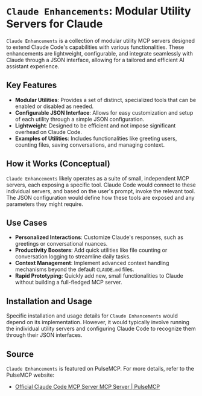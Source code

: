 
# `Claude Enhancements`: Modular Utility Servers for Claude

`Claude Enhancements` is a collection of modular utility MCP servers designed to extend Claude Code's capabilities with various functionalities. These enhancements are lightweight, configurable, and integrate seamlessly with Claude through a JSON interface, allowing for a tailored and efficient AI assistant experience.

## Key Features

*   **Modular Utilities**: Provides a set of distinct, specialized tools that can be enabled or disabled as needed.
*   **Configurable JSON Interface**: Allows for easy customization and setup of each utility through a simple JSON configuration.
*   **Lightweight**: Designed to be efficient and not impose significant overhead on Claude Code.
*   **Examples of Utilities**: Includes functionalities like greeting users, counting files, saving conversations, and managing context.

## How it Works (Conceptual)

`Claude Enhancements` likely operates as a suite of small, independent MCP servers, each exposing a specific tool. Claude Code would connect to these individual servers, and based on the user's prompt, invoke the relevant tool. The JSON configuration would define how these tools are exposed and any parameters they might require.

## Use Cases

*   **Personalized Interactions**: Customize Claude's responses, such as greetings or conversational nuances.
*   **Productivity Boosters**: Add quick utilities like file counting or conversation logging to streamline daily tasks.
*   **Context Management**: Implement advanced context handling mechanisms beyond the default `CLAUDE.md` files.
*   **Rapid Prototyping**: Quickly add new, small functionalities to Claude without building a full-fledged MCP server.

## Installation and Usage

Specific installation and usage details for `Claude Enhancements` would depend on its implementation. However, it would typically involve running the individual utility servers and configuring Claude Code to recognize them through their JSON interfaces.

## Source

`Claude Enhancements` is featured on PulseMCP. For more details, refer to the PulseMCP website:

*   [Official Claude Code MCP Server MCP Server | PulseMCP](https://www.pulsemcp.com/servers/claude-code)


